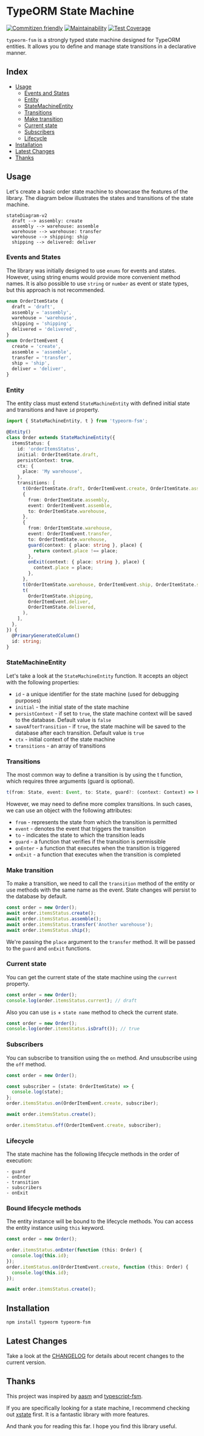 # TypeORM State Machine

[![Commitizen friendly](https://img.shields.io/badge/commitizen-friendly-brightgreen.svg)](http://commitizen.github.io/cz-cli/) [![Maintainability](https://api.codeclimate.com/v1/badges/6c9a80f3521e67d149e0/maintainability)](https://codeclimate.com/github/bondiano/typeorm-fsm/maintainability) [![Test Coverage](https://api.codeclimate.com/v1/badges/6c9a80f3521e67d149e0/test_coverage)](https://codeclimate.com/github/bondiano/typeorm-fsm/test_coverage)

`typeorm-fsm` is a strongly typed state machine designed for TypeORM entities. It allows you to define and manage state transitions in a declarative manner.

## Index

- [Usage](#usage)
  - [Events and States](#events-and-states)
  - [Entity](#entity)
  - [StateMachineEntity](#statemachineentity)
  - [Transitions](#transitions)
  - [Make transition](#make-transition)
  - [Current state](#current-state)
  - [Subscribers](#subscribers)
  - [Lifecycle](#lifecycle)
- [Installation](#installation)
- [Latest Changes](#latest-changes)
- [Thanks](#thanks)

## Usage

Let's create a basic order state machine to showcase the features of the library. The diagram below illustrates the states and transitions of the state machine.

```mermaid
stateDiagram-v2
  draft --> assembly: create
  assembly --> warehouse: assemble
  warehouse --> warehouse: transfer
  warehouse --> shipping: ship
  shipping --> delivered: deliver
```

### Events and States

The library was initially designed to use `enums` for events and states. However, using string enums would provide more convenient method names. It is also possible to use `string` or `number` as event or state types, but this approach is not recommended.

```typescript
enum OrderItemState {
  draft = 'draft',
  assembly = 'assembly',
  warehouse = 'warehouse',
  shipping = 'shipping',
  delivered = 'delivered',
}
enum OrderItemEvent {
  create = 'create',
  assemble = 'assemble',
  transfer = 'transfer',
  ship = 'ship',
  deliver = 'deliver',
}
```

### Entity

The entity class must extend `StateMachineEntity` with defined initial state and transitions and have `id` property.

```typescript
import { StateMachineEntity, t } from 'typeorm-fsm';

@Entity()
class Order extends StateMachineEntity({
  itemsStatus: {
    id: 'orderItemsStatus',
    initial: OrderItemState.draft,
    persistContext: true,
    ctx: {
      place: 'My warehouse',
    },
    transitions: [
      t(OrderItemState.draft, OrderItemEvent.create, OrderItemState.assembly),
      {
        from: OrderItemState.assembly,
        event: OrderItemEvent.assemble,
        to: OrderItemState.warehouse,
      },
      {
        from: OrderItemState.warehouse,
        event: OrderItemEvent.transfer,
        to: OrderItemState.warehouse,
        guard(context: { place: string }, place) {
          return context.place !== place;
        },
        onExit(context: { place: string }, place) {
          context.place = place;
        },
      },
      t(OrderItemState.warehouse, OrderItemEvent.ship, OrderItemState.shipping),
      t(
        OrderItemState.shipping,
        OrderItemEvent.deliver,
        OrderItemState.delivered,
      ),
    ],
  },
}) {
  @PrimaryGeneratedColumn()
  id: string;
}
```

### StateMachineEntity

Let's take a look at the `StateMachineEntity` function. It accepts an object with the following properties:

- `id` - a unique identifier for the state machine (used for debugging purposes)
- `initial` - the initial state of the state machine
- `persistContext` - if set to `true`, the state machine context will be saved to the database. Default value is `false`
- `saveAfterTransition` - if `true`, the state machine will be saved to the database after each transition. Default value is `true`
- `ctx` - initial context of the state machine
- `transitions` - an array of transitions

### Transitions

The most common way to define a transition is by using the ﻿t function, which requires three arguments (guard is optional).

```typescript
t(from: State, event: Event, to: State, guard?: (context: Context) => boolean)
```

However, we may need to define more complex transitions. In such cases, we can use an object with the following attributes:

- `from` - represents the state from which the transition is permitted
- `event` - denotes the event that triggers the transition
- `to` - indicates the state to which the transition leads
- `guard` - a function that verifies if the transition is permissible
- `onEnter` - a function that executes when the transition is triggered
- `onExit` - a function that executes when the transition is completed

### Make transition

To make a transition, we need to call the `transition` method of the entity or use methods with the same name as the event. State changes will persist to the database by default.

```typescript
const order = new Order();
await order.itemsStatus.create();
await order.itemsStatus.assemble();
await order.itemsStatus.transfer('Another warehouse');
await order.itemsStatus.ship();
```

We're passing the `place` argument to the `transfer` method. It will be passed to the `guard` and `onExit` functions.

### Current state

You can get the current state of the state machine using the `current` property.

```typescript
const order = new Order();
console.log(order.itemsStatus.current); // draft
```

Also you can use `is` + `state name` method to check the current state.

```typescript
const order = new Order();
console.log(order.itemsStatus.isDraft()); // true
```

### Subscribers

You can subscribe to transition using the `on` method. And unsubscribe using the `off` method.

```typescript
const order = new Order();

const subscriber = (state: OrderItemState) => {
  console.log(state);
};
order.itemsStatus.on(OrderItemEvent.create, subscriber);

await order.itemsStatus.create();

order.itemsStatus.off(OrderItemEvent.create, subscriber);
```

### Lifecycle

The state machine has the following lifecycle methods in the order of execution:

```
- guard
- onEnter
- transition
- subscribers
- onExit
```

### Bound lifecycle methods

The entity instance will be bound to the lifecycle methods. You can access the entity instance using `this` keyword.

```typescript
const order = new Order();

order.itemsStatus.onEnter(function (this: Order) {
  console.log(this.id);
});
order.itemStatus.on(OrderItemEvent.create, function (this: Order) {
  console.log(this.id);
});

await order.itemsStatus.create();
```

## Installation

```bash
npm install typeorm typeorm-fsm
```

## Latest Changes

Take a look at the [CHANGELOG](CHANGELOG.md) for details about recent changes to the current version.

## Thanks

This project was inspired by [aasm](https://github.com/aasm/aasm) and [typescript-fsm](https://github.com/eram/typescript-fsm).

If you are specifically looking for a state machine, I recommend checking out [xstate](https://github.com/statelyai/xstate) first. It is a fantastic library with more features.

And thank you for reading this far. I hope you find this library useful.
